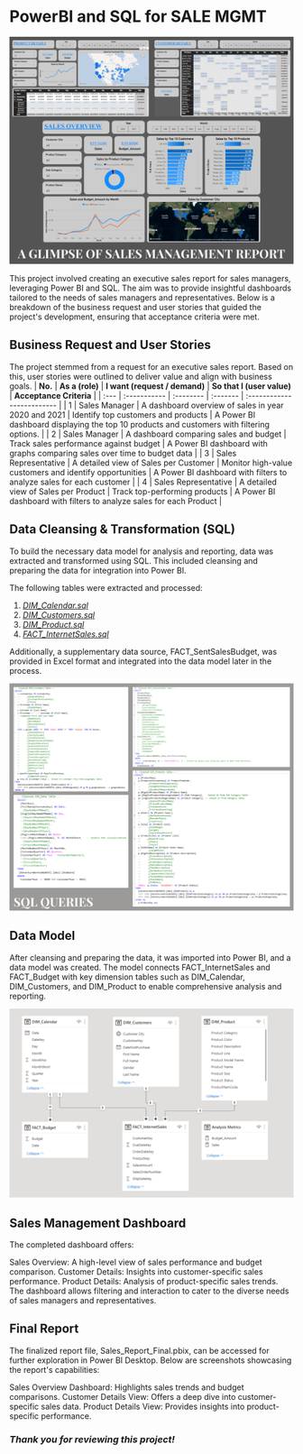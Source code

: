# **PowerBI and SQL for SALE MGMT**


![Overview](Images/Overview.png)


This project involved creating an executive sales report for sales managers, leveraging Power BI and SQL. The aim was to provide insightful dashboards tailored to the needs of sales managers and representatives. Below is a breakdown of the business request and user stories that guided the project's development, ensuring that acceptance criteria were met.

## **Business Request and User Stories**
The project stemmed from a request for an executive sales report. Based on this, user stories were outlined to deliver value and align with business goals.
| **No.** | **As a (role)** | **I want (request / demand)** | **So that I (user value)** | **Acceptance Criteria** |
| :--- | :----------- | :-------- | :------- | :------------------------- |
| 1   | Sales Manager | A dashboard overview of sales in year 2020 and 2021 | Identify top customers and products | A Power BI dashboard displaying the top 10 products and customers with filtering options. |
| 2   | Sales Manager | A dashboard comparing sales and budget | Track sales performance against budget | A Power BI dashboard with graphs comparing sales over time to budget data |
| 3   | Sales Representative | A detailed view of Sales per Customer | Monitor high-value customers and identify opportunities | A Power BI dashboard with filters to analyze sales for each customer |
| 4   | Sales Representative | A detailed view of Sales per Product | Track top-performing products | A Power BI dashboard with filters to analyze sales for each Product |

## **Data Cleansing & Transformation (SQL)**

To build the necessary data model for analysis and reporting, data was extracted and transformed using SQL. This included cleansing and preparing the data for integration into Power BI.

The following tables were extracted and processed:

  1. [_DIM_Calendar.sql_](SQL_Queries/DIM_Calendar.sql)
  2. [_DIM_Customers.sql_](SQL_Queries/DIM_Customers.sql)
  3. [_DIM_Product.sql_](SQL_Queries/DIM_Product.sql)
  4. [_FACT_InternetSales.sql_](SQL_Queries/FACT_InternetSales.sql)

Additionally, a supplementary data source, FACT_SentSalesBudget, was provided in Excel format and integrated into the data model later in the process.

![SQL_Queries_Collage](Images/SQL_Queries_Collage.png)


## **Data Model**

After cleansing and preparing the data, it was imported into Power BI, and a data model was created. The model connects FACT_InternetSales and FACT_Budget with key dimension tables such as DIM_Calendar, DIM_Customers, and DIM_Product to enable comprehensive analysis and reporting.


![Data Model](Images/Data_Modelling_Screenshot.png)


## **Sales Management Dashboard**

The completed dashboard offers:

Sales Overview: A high-level view of sales performance and budget comparison.
Customer Details: Insights into customer-specific sales performance.
Product Details: Analysis of product-specific sales trends.
The dashboard allows filtering and interaction to cater to the diverse needs of sales managers and representatives.

## **Final Report**

The finalized report file, Sales_Report_Final.pbix, can be accessed for further exploration in Power BI Desktop. Below are screenshots showcasing the report's capabilities:

Sales Overview Dashboard: Highlights sales trends and budget comparisons.
Customer Details View: Offers a deep dive into customer-specific sales data.
Product Details View: Provides insights into product-specific performance.


### _**Thank you for reviewing this project!**_
